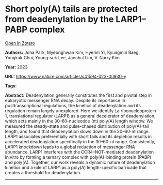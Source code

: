 # Short poly(A) tails are protected from deadenylation by the LARP1–PABP complex
[Open in Zotero](zotero://select/items/@ParkEtAl_2023)

**Authors:** Joha Park, Myeonghwan Kim, Hyerim Yi, Kyungmin Baeg, Yongkuk Choi, Young-suk Lee, Jaechul Lim, V. Narry Kim

**Year:** 2023

**URL:** https://www.nature.com/articles/s41594-023-00930-y

**Tags:**

**Abstract:** Deadenylation generally constitutes the first and pivotal step in eukaryotic messenger RNA decay. Despite its importance in posttranscriptional regulations, the kinetics of deadenylation and its regulation remain largely unexplored. Here we identify La ribonucleoprotein 1, translational regulator (LARP1) as a general decelerator of deadenylation, which acts mainly in the 30–60-nucleotide (nt) poly(A) length window. We measured the steady-state and pulse-chased distribution of poly(A)-tail length, and found that deadenylation slows down in the 30–60-nt range. LARP1 associates preferentially with short tails and its depletion results in accelerated deadenylation specifically in the 30–60-nt range. Consistently, LARP1 knockdown leads to a global reduction of messenger RNA abundance. LARP1 interferes with the CCR4–NOT-mediated deadenylation in vitro by forming a ternary complex with poly(A)-binding protein (PABP) and poly(A). Together, our work reveals a dynamic nature of deadenylation kinetics and a role of LARP1 as a poly(A) length-specific barricade that creates a threshold for deadenylation.

---